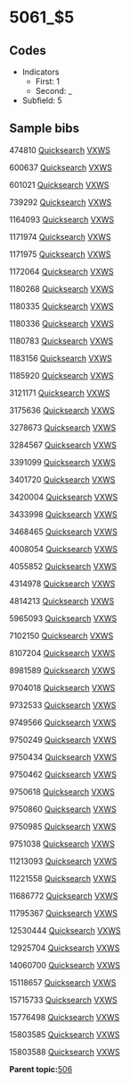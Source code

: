 # 5061\_$5

## Codes

-   Indicators
    -   First: 1
    -   Second: \_
-   Subfield: 5

## Sample bibs

474810 [Quicksearch](https://search.library.yale.edu/catalog/474810) [VXWS](http://prodorbis.library.yale.edu:7014/vxws/GetHoldingsService?bibId=474810)

600637 [Quicksearch](https://search.library.yale.edu/catalog/600637) [VXWS](http://prodorbis.library.yale.edu:7014/vxws/GetHoldingsService?bibId=600637)

601021 [Quicksearch](https://search.library.yale.edu/catalog/601021) [VXWS](http://prodorbis.library.yale.edu:7014/vxws/GetHoldingsService?bibId=601021)

739292 [Quicksearch](https://search.library.yale.edu/catalog/739292) [VXWS](http://prodorbis.library.yale.edu:7014/vxws/GetHoldingsService?bibId=739292)

1164093 [Quicksearch](https://search.library.yale.edu/catalog/1164093) [VXWS](http://prodorbis.library.yale.edu:7014/vxws/GetHoldingsService?bibId=1164093)

1171974 [Quicksearch](https://search.library.yale.edu/catalog/1171974) [VXWS](http://prodorbis.library.yale.edu:7014/vxws/GetHoldingsService?bibId=1171974)

1171975 [Quicksearch](https://search.library.yale.edu/catalog/1171975) [VXWS](http://prodorbis.library.yale.edu:7014/vxws/GetHoldingsService?bibId=1171975)

1172064 [Quicksearch](https://search.library.yale.edu/catalog/1172064) [VXWS](http://prodorbis.library.yale.edu:7014/vxws/GetHoldingsService?bibId=1172064)

1180268 [Quicksearch](https://search.library.yale.edu/catalog/1180268) [VXWS](http://prodorbis.library.yale.edu:7014/vxws/GetHoldingsService?bibId=1180268)

1180335 [Quicksearch](https://search.library.yale.edu/catalog/1180335) [VXWS](http://prodorbis.library.yale.edu:7014/vxws/GetHoldingsService?bibId=1180335)

1180336 [Quicksearch](https://search.library.yale.edu/catalog/1180336) [VXWS](http://prodorbis.library.yale.edu:7014/vxws/GetHoldingsService?bibId=1180336)

1180783 [Quicksearch](https://search.library.yale.edu/catalog/1180783) [VXWS](http://prodorbis.library.yale.edu:7014/vxws/GetHoldingsService?bibId=1180783)

1183156 [Quicksearch](https://search.library.yale.edu/catalog/1183156) [VXWS](http://prodorbis.library.yale.edu:7014/vxws/GetHoldingsService?bibId=1183156)

1185920 [Quicksearch](https://search.library.yale.edu/catalog/1185920) [VXWS](http://prodorbis.library.yale.edu:7014/vxws/GetHoldingsService?bibId=1185920)

3121171 [Quicksearch](https://search.library.yale.edu/catalog/3121171) [VXWS](http://prodorbis.library.yale.edu:7014/vxws/GetHoldingsService?bibId=3121171)

3175636 [Quicksearch](https://search.library.yale.edu/catalog/3175636) [VXWS](http://prodorbis.library.yale.edu:7014/vxws/GetHoldingsService?bibId=3175636)

3278673 [Quicksearch](https://search.library.yale.edu/catalog/3278673) [VXWS](http://prodorbis.library.yale.edu:7014/vxws/GetHoldingsService?bibId=3278673)

3284567 [Quicksearch](https://search.library.yale.edu/catalog/3284567) [VXWS](http://prodorbis.library.yale.edu:7014/vxws/GetHoldingsService?bibId=3284567)

3391099 [Quicksearch](https://search.library.yale.edu/catalog/3391099) [VXWS](http://prodorbis.library.yale.edu:7014/vxws/GetHoldingsService?bibId=3391099)

3401720 [Quicksearch](https://search.library.yale.edu/catalog/3401720) [VXWS](http://prodorbis.library.yale.edu:7014/vxws/GetHoldingsService?bibId=3401720)

3420004 [Quicksearch](https://search.library.yale.edu/catalog/3420004) [VXWS](http://prodorbis.library.yale.edu:7014/vxws/GetHoldingsService?bibId=3420004)

3433998 [Quicksearch](https://search.library.yale.edu/catalog/3433998) [VXWS](http://prodorbis.library.yale.edu:7014/vxws/GetHoldingsService?bibId=3433998)

3468465 [Quicksearch](https://search.library.yale.edu/catalog/3468465) [VXWS](http://prodorbis.library.yale.edu:7014/vxws/GetHoldingsService?bibId=3468465)

4008054 [Quicksearch](https://search.library.yale.edu/catalog/4008054) [VXWS](http://prodorbis.library.yale.edu:7014/vxws/GetHoldingsService?bibId=4008054)

4055852 [Quicksearch](https://search.library.yale.edu/catalog/4055852) [VXWS](http://prodorbis.library.yale.edu:7014/vxws/GetHoldingsService?bibId=4055852)

4314978 [Quicksearch](https://search.library.yale.edu/catalog/4314978) [VXWS](http://prodorbis.library.yale.edu:7014/vxws/GetHoldingsService?bibId=4314978)

4814213 [Quicksearch](https://search.library.yale.edu/catalog/4814213) [VXWS](http://prodorbis.library.yale.edu:7014/vxws/GetHoldingsService?bibId=4814213)

5965093 [Quicksearch](https://search.library.yale.edu/catalog/5965093) [VXWS](http://prodorbis.library.yale.edu:7014/vxws/GetHoldingsService?bibId=5965093)

7102150 [Quicksearch](https://search.library.yale.edu/catalog/7102150) [VXWS](http://prodorbis.library.yale.edu:7014/vxws/GetHoldingsService?bibId=7102150)

8107204 [Quicksearch](https://search.library.yale.edu/catalog/8107204) [VXWS](http://prodorbis.library.yale.edu:7014/vxws/GetHoldingsService?bibId=8107204)

8981589 [Quicksearch](https://search.library.yale.edu/catalog/8981589) [VXWS](http://prodorbis.library.yale.edu:7014/vxws/GetHoldingsService?bibId=8981589)

9704018 [Quicksearch](https://search.library.yale.edu/catalog/9704018) [VXWS](http://prodorbis.library.yale.edu:7014/vxws/GetHoldingsService?bibId=9704018)

9732533 [Quicksearch](https://search.library.yale.edu/catalog/9732533) [VXWS](http://prodorbis.library.yale.edu:7014/vxws/GetHoldingsService?bibId=9732533)

9749566 [Quicksearch](https://search.library.yale.edu/catalog/9749566) [VXWS](http://prodorbis.library.yale.edu:7014/vxws/GetHoldingsService?bibId=9749566)

9750249 [Quicksearch](https://search.library.yale.edu/catalog/9750249) [VXWS](http://prodorbis.library.yale.edu:7014/vxws/GetHoldingsService?bibId=9750249)

9750434 [Quicksearch](https://search.library.yale.edu/catalog/9750434) [VXWS](http://prodorbis.library.yale.edu:7014/vxws/GetHoldingsService?bibId=9750434)

9750462 [Quicksearch](https://search.library.yale.edu/catalog/9750462) [VXWS](http://prodorbis.library.yale.edu:7014/vxws/GetHoldingsService?bibId=9750462)

9750618 [Quicksearch](https://search.library.yale.edu/catalog/9750618) [VXWS](http://prodorbis.library.yale.edu:7014/vxws/GetHoldingsService?bibId=9750618)

9750860 [Quicksearch](https://search.library.yale.edu/catalog/9750860) [VXWS](http://prodorbis.library.yale.edu:7014/vxws/GetHoldingsService?bibId=9750860)

9750985 [Quicksearch](https://search.library.yale.edu/catalog/9750985) [VXWS](http://prodorbis.library.yale.edu:7014/vxws/GetHoldingsService?bibId=9750985)

9751038 [Quicksearch](https://search.library.yale.edu/catalog/9751038) [VXWS](http://prodorbis.library.yale.edu:7014/vxws/GetHoldingsService?bibId=9751038)

11213093 [Quicksearch](https://search.library.yale.edu/catalog/11213093) [VXWS](http://prodorbis.library.yale.edu:7014/vxws/GetHoldingsService?bibId=11213093)

11221558 [Quicksearch](https://search.library.yale.edu/catalog/11221558) [VXWS](http://prodorbis.library.yale.edu:7014/vxws/GetHoldingsService?bibId=11221558)

11686772 [Quicksearch](https://search.library.yale.edu/catalog/11686772) [VXWS](http://prodorbis.library.yale.edu:7014/vxws/GetHoldingsService?bibId=11686772)

11795367 [Quicksearch](https://search.library.yale.edu/catalog/11795367) [VXWS](http://prodorbis.library.yale.edu:7014/vxws/GetHoldingsService?bibId=11795367)

12530444 [Quicksearch](https://search.library.yale.edu/catalog/12530444) [VXWS](http://prodorbis.library.yale.edu:7014/vxws/GetHoldingsService?bibId=12530444)

12925704 [Quicksearch](https://search.library.yale.edu/catalog/12925704) [VXWS](http://prodorbis.library.yale.edu:7014/vxws/GetHoldingsService?bibId=12925704)

14060700 [Quicksearch](https://search.library.yale.edu/catalog/14060700) [VXWS](http://prodorbis.library.yale.edu:7014/vxws/GetHoldingsService?bibId=14060700)

15118657 [Quicksearch](https://search.library.yale.edu/catalog/15118657) [VXWS](http://prodorbis.library.yale.edu:7014/vxws/GetHoldingsService?bibId=15118657)

15715733 [Quicksearch](https://search.library.yale.edu/catalog/15715733) [VXWS](http://prodorbis.library.yale.edu:7014/vxws/GetHoldingsService?bibId=15715733)

15776498 [Quicksearch](https://search.library.yale.edu/catalog/15776498) [VXWS](http://prodorbis.library.yale.edu:7014/vxws/GetHoldingsService?bibId=15776498)

15803585 [Quicksearch](https://search.library.yale.edu/catalog/15803585) [VXWS](http://prodorbis.library.yale.edu:7014/vxws/GetHoldingsService?bibId=15803585)

15803588 [Quicksearch](https://search.library.yale.edu/catalog/15803588) [VXWS](http://prodorbis.library.yale.edu:7014/vxws/GetHoldingsService?bibId=15803588)

**Parent topic:**[506](../../tags/506/506.md)

